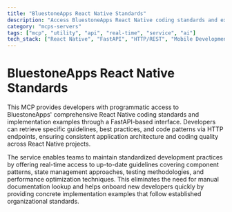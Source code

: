 ```yaml
---
title: "BluestoneApps React Native Standards"
description: "Access BluestoneApps React Native coding standards and examples via FastAPI endpoints for consistent development practices."
category: "mcps-servers"
tags: ["mcp", "utility", "api", "real-time", "service", "ai"]
tech_stack: ["React Native", "FastAPI", "HTTP/REST", "Mobile Development", "TypeScript"]
---
```


# BluestoneApps React Native Standards

This MCP provides developers with programmatic access to BluestoneApps' comprehensive React Native coding standards and implementation examples through a FastAPI-based interface. Developers can retrieve specific guidelines, best practices, and code patterns via HTTP endpoints, ensuring consistent application architecture and coding quality across React Native projects.

The service enables teams to maintain standardized development practices by offering real-time access to up-to-date guidelines covering component patterns, state management approaches, testing methodologies, and performance optimization techniques. This eliminates the need for manual documentation lookup and helps onboard new developers quickly by providing concrete implementation examples that follow established organizational standards.
